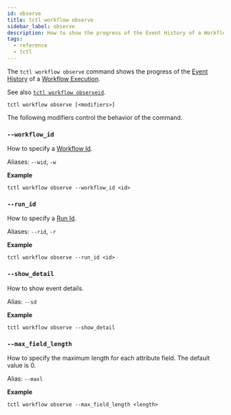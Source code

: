 ```yaml
---
id: observe
title: tctl workflow observe
sidebar_label: observe
description: How to show the progress of the Event History of a Workflow Execution using tctl.
tags:
  - reference
  - tctl
---
```


The `tctl workflow observe` command shows the progress of the [Event History](/docs/concepts/what-is-an-event-history) of a [Workflow Execution](/docs/concepts/what-is-a-workflow-execution).

See also [`tctl workflow observeid`](/docs/tctl/workflow/observeid).

`tctl workflow observe [<modifiers>]`

The following modifiers control the behavior of the command.

### `--workflow_id`

How to specify a [Workflow Id](/docs/concepts/what-is-a-workflow-id).

Aliases: `--wid`, `-w`

**Example**

```
tctl workflow observe --workflow_id <id>
```

### `--run_id`

How to specify a [Run Id](/docs/concepts/what-is-a-run-id).

Aliases: `--rid`, `-r`

**Example**

```
tctl workflow observe --run_id <id>
```

### `--show_detail`

How to show event details.

Alias: `--sd`

**Example**

```
tctl workflow observe --show_detail
```

### `--max_field_length`

How to specify the maximum length for each attribute field.
The default value is 0.

Alias: `--maxl`

**Example**

```
tctl workflow observe --max_field_length <length>
```
